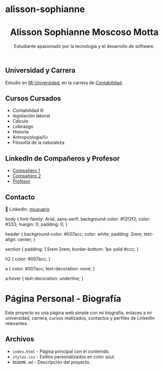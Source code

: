 # alisson-sophianne
<!DOCTYPE html>
<html lang="es">
<head>
  <meta charset="UTF-8" />
  <meta name="viewport" content="width=device-width, initial-scale=1.0"/>
  <title>alisson sophianne</title>
  <link rel="stylesheet" href="styles.css" />
</head>
<body>
  <header>
    <h1>Alisson Sophianne Moscoso Motta</h1>
    <p>Estudiante apasionado por la tecnología y el desarrollo de software.</p>
  </header>

  <section>
    <h2>Universidad y Carrera</h2>
    <p>Estudio en <a href="https://ucsp.edu.pe">Mi Universidad</a>, en la carrera de <a href="https://ucsp.edu.pe/carreras/contabilidad/="_blank">Contabilidad</a>.</p>
  </section>

  <section>
    <h2>Cursos Cursados</h2>
    <ul>
      <li>Contabilidad III</li>
      <li>legislación laboral</li>
      <li>Cálculo</li>
      <li>Liderazgo</li>
      <li>Historia</li>
      <li>Antropoologia/li>
      <li>Filosofía de la naturaleza</li>
    </ul>
  </section>

  <section>
    <h2>LinkedIn de Compañeros y Profesor</h2>
    <ul>
      <li><a href="https://www.linkedin.com/in/adrianan-nicol-cabana-gamarra" target="_blank">Compañero 1</a></li>
      <li><a href="https://www.linkedin.com/in/luz-rosario-sumari-carlosviza" target="_blank">Compañero 2</a></li>
      <li><a href="https://www.linkedin.com/in/ecuadrosv" target="_blank">Profesor</a></li>
    </ul>
  </section>

  <section>
    <h2>Contacto</h2>
    <p>💼 LinkedIn: <a href="https://www.linkedin.com/in/alisson-moscoso-motta" target="_blank">miusuario</a></p>
  </section>
</body>
</html>
body {
  font-family: Arial, sans-serif;
  background-color: #f2f2f2;
  color: #333;
  margin: 0;
  padding: 0;
}

header {
  background-color: #007acc;
  color: white;
  padding: 2rem;
  text-align: center;
}

section {
  padding: 1.5rem 2rem;
  border-bottom: 1px solid #ccc;
}

h2 {
  color: #007acc;
}

a {
  color: #007acc;
  text-decoration: none;
}

a:hover {
  text-decoration: underline;
}
# Página Personal - Biografía

Este proyecto es una página web simple con mi biografía, enlaces a mi universidad, carrera, cursos realizados, contactos y perfiles de LinkedIn relevantes.

## Archivos

- `index.html` - Página principal con el contenido.
- `styles.css` - Estilos personalizados en color azul.
- `README.md` - Descripción del proyecto.

